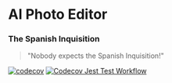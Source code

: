 # AI Photo Editor

### The Spanish Inquisition
> "Nobody expects the Spanish Inquisition!"

[![codecov](https://codecov.io/gh/The-SpanishInquisition/Capstone-Codecov-test/branch/main/graph/badge.svg?token=gdITE1ZGiA)](https://codecov.io/gh/The-SpanishInquisition/Capstone-Codecov-test)
[![Codecov Jest Test Workflow](https://github.com/The-SpanishInquisition/testing-cicd/actions/workflows/tests.yml/badge.svg)](https://github.com/The-SpanishInquisition/testing-cicd/actions/workflows/tests.yml)